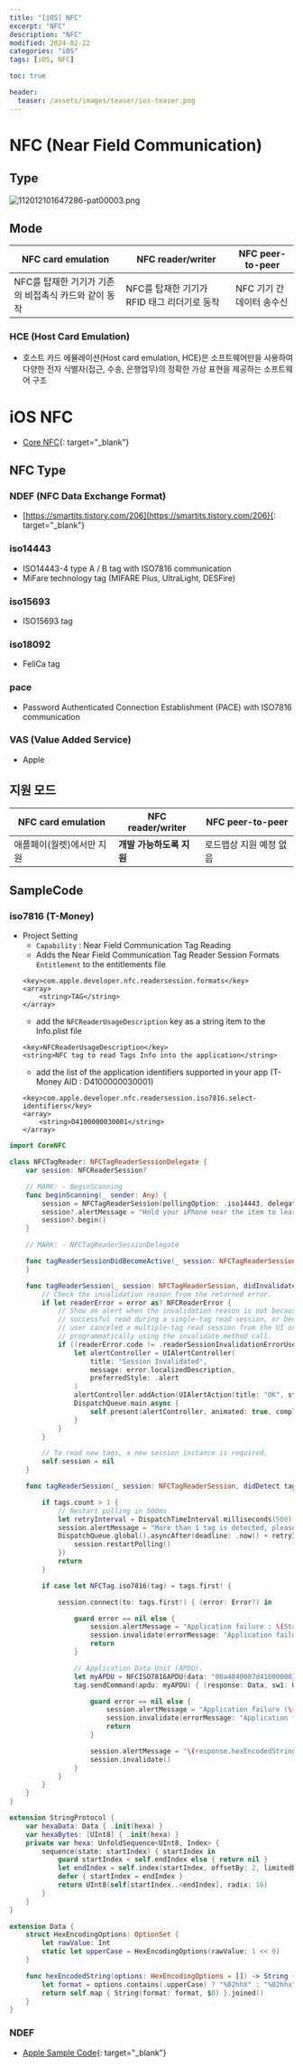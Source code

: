 ```yaml
---
title: "[iOS] NFC"
excerpt: "NFC"
description: "NFC"
modified: 2024-02-22
categories: "iOS"
tags: [iOS, NFC]

toc: true

header:
  teaser: /assets/images/teaser/ios-teaser.png
---
```



# NFC (Near Field Communication)

## Type
![112012101647286-pat00003.png](/files/3447211495812492562)

## Mode

| NFC card emulation | NFC reader/writer | NFC peer-to-peer |
| --- | --- | --- |
| NFC를 탑재한 기기가 기존의 비접촉식 카드와 같이 동작 | NFC를 탑재한 기기가 RFID 태그 리더기로 동작 | NFC 기기 간 데이터 송수신 |

### HCE (Host Card Emulation)
- 호스트 카드 에뮬레이션(Host card emulation, HCE)은 소프트웨어만을 사용하여 다양한 전자 식별자(접근, 수송, 은행업무)의 정확한 가상 표현을 제공하는 소프트웨어 구조

# iOS NFC
- [Core NFC](https://developer.apple.com/documentation/corenfc/){: target="_blank"}

## NFC Type
### NDEF (NFC Data Exchange Format)
- [https://smartits.tistory.com/206](https://smartits.tistory.com/206){: target="_blank"}
### iso14443
- ISO14443-4 type A / B tag with ISO7816 communication
- MiFare technology tag (MIFARE Plus, UltraLight, DESFire)
### iso15693
- ISO15693 tag
### iso18092
- FeliCa tag
### pace
- Password Authenticated Connection Establishment (PACE) with ISO7816 communication
### VAS (Value Added Service)
- Apple

## 지원 모드
| NFC card emulation | NFC reader/writer | NFC peer-to-peer |
| --- | --- | --- |
| 애플페이(월렛)에서만 지원 | **개발 가능하도록 지원** | 로드맵상 지원 예정 없음 |

## SampleCode
### iso7816 (T-Money)
- Project Setting
    - `Capability` : Near Field Communication Tag Reading
    - Adds the Near Field Communication Tag Reader Session Formats `Entitlement` to the entitlements file
    ```
    <key>com.apple.developer.nfc.readersession.formats</key>
	<array>
		<string>TAG</string>
	</array>
    ```
    - add the `NFCReaderUsageDescription` key as a string item to the Info.plist file
    ```
    <key>NFCReaderUsageDescription</key>
	<string>NFC tag to read Tags Info into the application</string>
    ```
    -  add the list of the application identifiers supported in your app (T-Money AID : D4100000030001)
    ```
    <key>com.apple.developer.nfc.readersession.iso7816.select-identifiers</key>
	<array>
		<string>D4100000030001</string>
	</array>
    ```

```swift
import CoreNFC

class NFCTagReader: NFCTagReaderSessionDelegate {
    var session: NFCReaderSession?

    // MARK: - BeginScanning
    func beginScanning(_ sender: Any) {
        session = NFCTagReaderSession(pollingOption: .iso14443, delegate: self)
        session?.alertMessage = "Hold your iPhone near the item to learn more about it."
        session?.begin()
    }

    // MARK: - NFCTagReaderSessionDelegate

    func tagReaderSessionDidBecomeActive(_ session: NFCTagReaderSession) {
    }

    func tagReaderSession(_ session: NFCTagReaderSession, didInvalidateWithError error: Error) {
        // Check the invalidation reason from the returned error.
        if let readerError = error as? NFCReaderError {
            // Show an alert when the invalidation reason is not because of a
            // successful read during a single-tag read session, or because the
            // user canceled a multiple-tag read session from the UI or
            // programmatically using the invalidate method call.
            if ((readerError.code != .readerSessionInvalidationErrorUserCanceled) {
                let alertController = UIAlertController(
                    title: "Session Invalidated",
                    message: error.localizedDescription,
                    preferredStyle: .alert
                )
                alertController.addAction(UIAlertAction(title: "OK", style: .default, handler: nil))
                DispatchQueue.main.async {
                    self.present(alertController, animated: true, completion: nil)
                }
            }
        }

        // To read new tags, a new session instance is required.
        self.session = nil
    }

    func tagReaderSession(_ session: NFCTagReaderSession, didDetect tags: [NFCTag]) {

        if tags.count > 1 {
            // Restart polling in 500ms
            let retryInterval = DispatchTimeInterval.milliseconds(500)
            session.alertMessage = "More than 1 tag is detected, please remove all tags and try again."
            DispatchQueue.global().asyncAfter(deadline: .now() + retryInterval, execute: {
                session.restartPolling()
            })
            return
        }

        if case let NFCTag.iso7816(tag) = tags.first! {

            session.connect(to: tags.first!) { (error: Error?) in

                guard error == nil else {
                    session.alertMessage = "Application failure : \(String(describing: error))"
                    session.invalidate(errorMessage: "Application failure")
                    return
                }

                // Application Data Unit (APDU).
                let myAPDU = NFCISO7816APDU(data: "00a4040007d4100000030001".hexaData)!
                tag.sendCommand(apdu: myAPDU) { (response: Data, sw1: UInt8, sw2: UInt8, error: Error?) in

                    guard error == nil else {
                        session.alertMessage = "Application failure (\(String(describing: error)))"
                        session.invalidate(errorMessage: "Application failure (\(String(describing: error)))")
                        return
                    }

                    session.alertMessage = "\(response.hexEncodedString())"
                    session.invalidate()
                }
            }
        }
    }
}

extension StringProtocol {
    var hexaData: Data { .init(hexa) }
    var hexaBytes: [UInt8] { .init(hexa) }
    private var hexa: UnfoldSequence<UInt8, Index> {
        sequence(state: startIndex) { startIndex in
            guard startIndex < self.endIndex else { return nil }
            let endIndex = self.index(startIndex, offsetBy: 2, limitedBy: self.endIndex) ?? self.endIndex
            defer { startIndex = endIndex }
            return UInt8(self[startIndex..<endIndex], radix: 16)
        }
    }
}

extension Data {
    struct HexEncodingOptions: OptionSet {
        let rawValue: Int
        static let upperCase = HexEncodingOptions(rawValue: 1 << 0)
    }

    func hexEncodedString(options: HexEncodingOptions = []) -> String {
        let format = options.contains(.upperCase) ? "%02hhX" : "%02hhx"
        return self.map { String(format: format, $0) }.joined()
    }
}
```

### NDEF
- [Apple Sample Code](https://developer.apple.com/documentation/corenfc/building_an_nfc_tag-reader_app){: target="_blank"}
